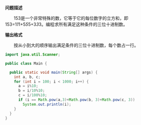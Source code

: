 **问题描述**

　　153是一个非常特殊的数，它等于它的每位数字的立方和，即153=1*1*1+5*5*5+3*3*3。编程求所有满足这种条件的三位十进制数。

**输出格式**

　　按从小到大的顺序输出满足条件的三位十进制数，每个数占一行。



```java
import java.util.Scanner;

public class Main {

  public static void main(String[] args) {
    int a, b, c;
    for (int i = 100; i < 1000; i++) {
      a = i%10;
      b = i/10%10;
      c = i/100%10;
      if (i == Math.pow(a,3)+Math.pow(b, 3)+Math.pow(c, 3))
        System.out.println(i);
    }
  }
}
```